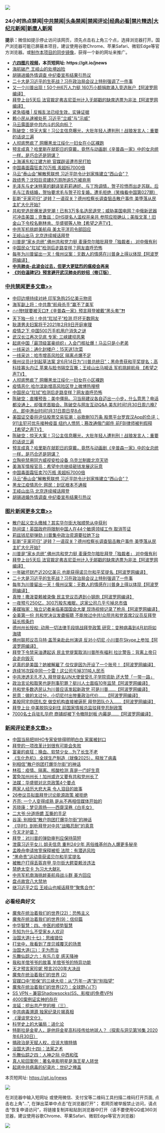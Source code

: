 ![](https://raw.githubusercontent.com/fqnews/bnews/master/64photo/fqnews-qr.jpg)

<div id="tt">
<h3>24小时热点禁闻|<a href="#%E4%B8%AD%E5%85%B1%E7%A6%81%E9%97%BB%E6%9B%B4%E5%A4%9A%E6%96%87%E7%AB%A0">中共禁闻</a>|<a href="#%E5%9B%BE%E7%89%87%E6%96%B0%E9%97%BB%E6%9B%B4%E5%A4%9A%E6%96%87%E7%AB%A0">头条禁闻</a>|<a href="#%E6%96%B0%E9%97%BB%E8%AF%84%E8%AE%BA%E6%9B%B4%E5%A4%9A%E6%96%87%E7%AB%A0">禁闻评论|<a href="#%E5%BF%85%E7%9C%8B%E7%BB%8F%E5%85%B8%E5%A5%BD%E6%96%87">经典必看|<a href="/video.md#%E7%A6%81%E7%89%87%E7%B2%BE%E9%80%89">禁片精选</a>|<a href="https://github.com/fqnews/djy/blob/master/gb/nf1351518.md#1">大纪元新闻</a>|<a href="https://github.com/fqnews/ntdtv/blob/master/gb/prog204.md#1">新唐人新闻</a></h3>
<div><b>提示：</b>微信如提示停止访问该网页，须先点击右上角三个点，选择浏览器打开。国产浏览器可能已屏蔽本项目，建议使用谷歌Chrome、苹果Safari、微软Edge等官方浏览器。或<a href="https://github.com/fqnews/bnews/blob/master/%E5%88%B6%E4%BD%9Cgit%E7%A6%81%E9%97%BB%E9%95%9C%E5%83%8F.md">制作本项目的同步镜像</a>，获得一个新的网址来推广。</div>
<ul>
<li><b><a href="http://d1.bdrive.tk/64.mp4" target="_blank">六四图片视频</a>，本页短网址: https://git.io/jnews</b></li>
<li><a href="/cbnews/20210130/1477905.md">海航破产 王岐山的处境凶险</a></li>
<li><a href="/cbnews/20210130/1477975.md">胡锡进婚外情调查 中纪委宣布结果引热议</a></li>
<li><a href="/topimagenews/20210130/1477984.md">二十大是习近平的生死战？习在政治局会议上特别强调了一件事</a></li>
<li><a href="/cnnews/20210130/1477886.md">又一个川普出现！50个州6万人力挺 160万小额捐款涌入竞选账户【阿波罗网编译】</a></li>
<li><a href="/topimagenews/20210130/1478049.md">拜登上台5天后 法官裁定弗吉尼亚州计入无邮戳的缺席选票为非法【阿波罗网编译】</a></li>
<li><a href="/bannedvideo/20210130/1478183.md">紧急插播 | 反叛乱法已经生效，实锤证据</a></li>
<li><a href="/cbnews/20210130/1477794.md">赖小民从速被处死 习近平“立威”与“示威”</a></li>
<li><a href="/cbnews/20210130/1477936.md">马云露面是中共内斗的风向标？</a></li>
<li><a href="/cbnews/20210130/1478063.md">陈破空：惊天大案！习公主信息曝光，大批年轻人遭判刑！战狼发言人：重要的话说三遍</a></li>
<li><a href="/cbnews/20210131/1478255.md">人彻底憋疯了 网曝黑龙江绥化一妇女在小区裸跑</a></li>
<li><a href="/cbnews/20210130/1478018.md">预言成真？哈里斯在就职日的穿戴，竟然与动画剧《辛普森一家》中的女总统一样，是巧合还是阴谋？</a></li>
<li><a href="/cbnews/20210130/1477830.md">上海浦东松江建方舱 官媒辟谣遭市民打脸</a></li>
<li><a href="/cbnews/20210130/1478013.md">中国毒面霜狂卖70万瓶 汞超标7000倍</a></li>
<li><a href="/cbnews/20210130/1478000.md">马云“泰山会”解散惹联想 习近平防令计划家族建立“西山会”？</a></li>
<li><a href="/cbnews/20210130/1477927.md">政绩秀？沈阳巨资建8万厕所逾5万被弃用</a></li>
<li><a href="/bannedvideo/20210130/1478016.md">毛泽东与史沫特莱的翻译吴莉莉通奸、与丁玲调情，贺子珍愤而出走苏联。后毛与江青结婚，贺怡要求毛与贺子珍复婚，遭毛拒绝（笑梅看中国第027期）</a></li>
<li><a href="/topimagenews/20210131/1478212.md">彭斯“无家可归” 逆转？一语双关？德州检察长调查狙击散户事件 美堕落从民主扩大化开始?</a></li>
<li><a href="/cbnews/20210130/1477839.md">共和党选民爆发退党潮！已有3万多名选民退党；威胁美国电网？中俄新武器可冲击美国；克鲁兹：DHS提名人滥权并亲共 参院应拒确认；美版文革！旧金山下令校名删林肯、华盛顿等人物【希望之声TV】</a></li>
<li><a href="/cbnews/20210130/1477871.md">中共军机挑衅美航母 美太平洋司令部回应</a></li>
<li><a href="/cbnews/20210130/1477985.md">王岐山出马 北京连续喊话拜登</a></li>
<li><a href="/topimagenews/20210130/1478050.md">川普是“家乡总统”,佛州共和党力挺 麦康奈尔暗批拜登「独裁者」,对中俄有利</a></li>
<li><a href="/cbnews/20210131/1478253.md">中国民众"肛拭"检测后走路变样？网友直呼恐怖</a></li>
<li><a href="/topimagenews/20210130/1477973.md">每年为川普留出一天！俄州议案：无数人的情感在川普身上得以体现【阿波罗网编译】</a></li>
<li><b><a href="/comments/20200211/1275071.md" target="_blank">中共肺炎-此波会过去，但更大更猛烈的瘟疫会再来</a></b></li>
<li><b><a href="/comments/20200207/1272816.md" target="_blank">《刘伯温碑记》预言避开武汉肺炎的妙招（修订版）</a></b></li>
</ul>
</div>

<div class="catlist">
<h3><a href="/cbnews/" target="_blank">中共禁闻</a><span><a href="/cbnews/" target="_blank" rel="nofollow">更多文章>></a></span></h3>
<ul>
<li><a href="/cbnews/20210131/1478364.md" target="_blank">中印边境持续对峙 印军急购25亿美元物资</a></li>
<li><a href="/cbnews/20210131/1478350.md" target="_blank">海军副上将：中共靠“航母杀手”赢不了美军</a></li>
<li><a href="/cbnews/20210131/1478349.md" target="_blank">🔥🔥惨❗就要被灭口❓《辛普森一家》预言拜登被戴“黑头套”❓❗</a></li>
<li><a href="/cbnews/20210131/1478348.md" target="_blank">天下独一份！中共“肛拭子”检测 吓坏无数网友</a></li>
<li><a href="/cbnews/20210131/1478342.md" target="_blank">耿潇男夫妇案将于2021年2月9日开庭审理</a></li>
<li><a href="/cbnews/20210131/1478157.md" target="_blank">疫情之下 中国500万手机用户消失之谜</a></li>
<li><a href="/cbnews/20210131/1478158.md" target="_blank">武汉长江再次见底 专家: 三峡建坝恶果</a></li>
<li><a href="/cbnews/20210131/1478303.md" target="_blank">起底中国「最顶级富豪组织」入会门槛扯爆！马云只是小老弟</a></li>
<li><a href="/cbnews/20210131/1478287.md" target="_blank">一线采访：通化封楼户：15天送1次菜</a></li>
<li><a href="/cbnews/20210131/1478286.md" target="_blank">一线采访：哈市增高风险区 隔离点爆不足</a></li>
<li><a href="/cbnews/20210131/1478272.md" target="_blank">俄州议员计划起草法案 定6月14日为“川普总统日”；黑命贵获和平奖提名；高科技寡头内讧 苹果与脸书隔空互撕；王岐山出马喊话 军机挑衅航母 【希望之声TV】</a></li>
<li><a href="/cbnews/20210131/1478255.md" target="_blank">人彻底憋疯了 网曝黑龙江绥化一妇女在小区裸跑</a></li>
<li><a href="/cbnews/20210131/1478254.md" target="_blank">疫情恶化 哈尔滨新增高风险区登上微博热搜榜</a></li>
<li><a href="/cbnews/20210131/1478253.md" target="_blank">中国民众&#8221;肛拭&#8221;检测后走路变样？网友直呼恐怖</a></li>
<li><a href="/cbnews/20210131/1478251.md" target="_blank">陈破空：直播预告：美中僵局。习当局建议各自迈出一小步，什么意思？电话都没通上，却强求首脑会。陈破空与网友互动Q&amp;A 美东时间1月30日周六晚7点、即中港台时间1月31日周日早8点</a></li>
<li><a href="/cbnews/20210130/1478123.md" target="_blank">美国证交委将评估股票交易狂潮；谷歌删10万条 股票平台罗宾汉App的负评；911主犯可优先接种疫苗 纽约人愤怒；篡改通俄门邮件 前FBI律师被判假释【希望之声TV】</a></li>
<li><a href="/cbnews/20210130/1478063.md" target="_blank">陈破空：惊天大案！习公主信息曝光，大批年轻人遭判刑！战狼发言人：重要的话说三遍</a></li>
<li><a href="/cbnews/20210130/1478018.md" target="_blank">预言成真？哈里斯在就职日的穿戴，竟然与动画剧《辛普森一家》中的女总统一样，是巧合还是阴谋？</a></li>
<li><a href="/cbnews/20210130/1478015.md" target="_blank">立陶宛禁用同方威视安检设备 乌克兰制裁北京天骄</a></li>
<li><a href="/cbnews/20210130/1478014.md" target="_blank">美海军情报官员：希望中共继续砸钱发展这玩意</a></li>
<li><a href="/cbnews/20210130/1478013.md" target="_blank">中国毒面霜狂卖70万瓶 汞超标7000倍</a></li>
<li><a href="/cbnews/20210130/1478000.md" target="_blank">马云“泰山会”解散惹联想 习近平防令计划家族建立“西山会”？</a></li>
<li><a href="/cbnews/20210130/1477993.md" target="_blank">黑龙江疫情恶化 网民：封区根本不通报</a></li>
<li><a href="/cbnews/20210130/1477985.md" target="_blank">王岐山出马 北京连续喊话拜登</a></li>
<li><a href="/cbnews/20210130/1477975.md" target="_blank">胡锡进婚外情调查 中纪委宣布结果引热议</a></li>

</ul>
</div>
<div class="catlist">
<h3><a href="/topimagenews/" target="_blank">图片新闻</a><span><a href="/topimagenews/" target="_blank" rel="nofollow">更多文章>></a></span></h3>
<ul>
<li><a href="/topimagenews/20210131/1478268.md" target="_blank">散户起义空头缴械？其实华尔街大咖顺势从中获利</a></li>
<li><a href="/topimagenews/20210131/1478244.md" target="_blank">防间谍！英国政府将限制中国人在44个敏感领域工作 取消签证</a></li>
<li><a href="/topimagenews/20210131/1478243.md" target="_blank">莉兹钱尼挺弹劾 川普集中政治资源要拉她下台</a></li>
<li><a href="/topimagenews/20210131/1478212.md" target="_blank">彭斯“无家可归” 逆转？一语双关？德州检察长调查狙击散户事件 美堕落从民主扩大化开始?</a></li>
<li><a href="/topimagenews/20210130/1478050.md" target="_blank">川普是“家乡总统”,佛州共和党力挺 麦康奈尔暗批拜登「独裁者」,对中俄有利</a></li>
<li><a href="/topimagenews/20210130/1478049.md" target="_blank">拜登上台5天后 法官裁定弗吉尼亚州计入无邮戳的缺席选票为非法【阿波罗网编译】</a></li>
<li><a href="/topimagenews/20210130/1478012.md" target="_blank">一年破坏财产近20亿美元 也能获得诺贝尔和平奖提名【阿波罗网编译】</a></li>
<li><a href="/topimagenews/20210130/1477984.md" target="_blank">二十大是习近平的生死战？习在政治局会议上特别强调了一件事</a></li>
<li><a href="/topimagenews/20210130/1477973.md" target="_blank">每年为川普留出一天！俄州议案：无数人的情感在川普身上得以体现【阿波罗网编译】</a></li>
<li><a href="/topimagenews/20210130/1477926.md" target="_blank">真惨！撒泼耍赖被录像 民主党议员遇到小钢炮【阿波罗网编译】</a></li>
<li><a href="/topimagenews/20210130/1477739.md" target="_blank">一夜预亏250亿，300万股东难眠，这家公司几乎亏掉总市值</a></li>
<li><a href="/topimagenews/20210130/1477719.md" target="_blank">美媒独家：独立记者亲临美国国会大厦 现场视频记录了枪杀【阿波罗网编译】</a></li>
<li><a href="/topimagenews/20210130/1477665.md" target="_blank">全美第一份 共和党决议发聋振聩 不能放过中共!众院共和党首席2议员反拜登延长核条约</a></li>
<li><a href="/topimagenews/20210130/1477643.md" target="_blank">德州州长授权: 动用一切法律手段挑战拜登政策 研究：变种病毒到4月初将如海啸</a></li>
<li><a href="/topimagenews/20210129/1477435.md" target="_blank">佛州联邦议员马特·盖茨亲赴此州演讲 反对小切尼 小川普在Skype上参加【阿波罗网编译】</a></li>
<li><a href="/topimagenews/20210129/1477406.md" target="_blank">拜登下令禁采油遭起诉 民主党提案取消川普所有福利 拉比警告：背离上帝只会走向毁灭</a></li>
<li><a href="/topimagenews/20210129/1477249.md" target="_blank">这真的是美国？她被解雇了 仅仅是因为开设了一个账号！【阿波罗网编译】</a></li>
<li><a href="/topimagenews/20210129/1477201.md" target="_blank">连续16次踩中同一个雷！这公司亏掉311吨人民币</a></li>
<li><a href="/topimagenews/20210129/1476896.md" target="_blank">中共渗透无孔不入 拜登提名UN大使曾受孔子学院资助 还大赞「一带一路」</a></li>
<li><a href="/topimagenews/20210129/1476863.md" target="_blank">政治言论和取笑也是刑事犯罪？挺川人士面临10年监禁【阿波罗网编译】</a></li>
<li><a href="/topimagenews/20210128/1476745.md" target="_blank">共和党多数选民认为川普应该发起新政党 可是川普……【阿波罗网编译】</a></li>
<li><a href="/topimagenews/20210128/1476730.md" target="_blank">民意：做的太过分，小切尼付出惨重政治代价……【阿波罗网编译】</a></li>
<li><a href="/topimagenews/20210128/1476683.md" target="_blank">美股阿宅抱团扎空 做空机构直接被逼死 拜登团队介入……【阿波罗网编译】</a></li>
<li><a href="/topimagenews/20210128/1476669.md" target="_blank">拜登上台 中美脱钩没刹住 前国家情报总监驳拜登忍耐政策</a></li>
<li><a href="/topimagenews/20210128/1476606.md" target="_blank">7000名士兵驻扎华府 商铺却被下令撤除封板 内幕是……【阿波罗网编译】</a></li>

</ul>
</div>
<div class="catlist">
<h3><a href="/comments/" target="_blank">新闻评论</a><span><a href="/comments/" target="_blank" rel="nofollow">更多文章>></a></span></h3>
<ul>
<li><a href="/comments/20210131/1478395.md" target="_blank">中国当局把WHO专家安排得明明白白 家属被封口</a></li>
<li><a href="/comments/20210131/1478394.md" target="_blank">拜登的一项改革计划很有可能会失败</a></li>
<li><a href="/comments/20210131/1478393.md" target="_blank">富豪的疯狂：换血、软禁少女…为了长生不老</a></li>
<li><a href="/comments/20210131/1478380.md" target="_blank">《生化危机》 全球生产制造（就像2025），释放了病毒</a></li>
<li><a href="/comments/20210131/1478372.md" target="_blank">别相信&#8221;散户抱团打爆华尔街&#8221;的神话</a></li>
<li><a href="/comments/20210131/1478371.md" target="_blank">林孤：疫情、隔离、核酸检测 真是一门好生意</a></li>
<li><a href="/comments/20210131/1478370.md" target="_blank">罢免加州州长！加州或许又要有共和党州长了</a></li>
<li><a href="/comments/20210131/1478369.md" target="_blank">法媒：华盛顿对北京政策4个要点</a></li>
<li><a href="/comments/20210131/1478313.md" target="_blank">两家人经历大悲大喜 令人泪目的故事</a></li>
<li><a href="/comments/20210131/1478312.md" target="_blank">26参议员拟面拜登讨论能源政策 被拒绝</a></li>
<li><a href="/comments/20210131/1478309.md" target="_blank">齐亮: 一个人变得成熟 是从不再相信媒体开始的</a></li>
<li><a href="/comments/20210131/1478295.md" target="_blank">苏晓康：梦见周扬——西齋深巷《白毛女》</a></li>
<li><a href="/comments/20210131/1478294.md" target="_blank">二大爷:分道扬镳 互撕的手足</a></li>
<li><a href="/comments/20210131/1478293.md" target="_blank">谷溪: 别相信“散户抱团打爆华尔街”的神话</a></li>
<li><a href="/comments/20210131/1478282.md" target="_blank">《华时》剖析拜登对中共“战略忍耐”的真意</a></li>
<li><a href="/comments/20210131/1478264.md" target="_blank">今天才护苗？</a></li>
<li><a href="/comments/20210131/1478261.md" target="_blank">拜登：对川普的弹劾审判应保持简短</a></li>
<li><a href="/comments/20210131/1478230.md" target="_blank">泄露习近平女儿 姐夫信息 重判24少年 恶俗维基创办人爆更多秘辛</a></li>
<li><a href="/comments/20210131/1478229.md" target="_blank">孟晚舟申请放宽保释被拒 法院：有潜逃风险</a></li>
<li><a href="/comments/20210131/1478218.md" target="_blank">“黑命贵”运动竟获诺贝尔和平奖提名</a></li>
<li><a href="/comments/20210131/1478217.md" target="_blank">被散户打得丢盔弃甲 华尔街大鳄耍赖涉违法</a></li>
<li><a href="/comments/20210131/1478211.md" target="_blank">禁绝太空卡 为习大大献礼</a></li>
<li><a href="/comments/20210131/1478206.md" target="_blank">中共军机南海挑衅美航母战斗群 美方回应</a></li>
<li><a href="/comments/20210131/1478196.md" target="_blank">盘点故宫八大禁地</a></li>
<li><a href="/comments/20210131/1478174.md" target="_blank">继习近平之后 王岐山也喊话拜登“聚焦合作”</a></li>

</ul>
</div>

<div class="catlist">
<h3>必看经典好文</h3>
<ul>
<li><a href="/comments/20180804/981524.md" target="_blank">魔鬼在统治着我们的世界(22)：恐怖主义</a></li>
<li><a href="/topimagenews/20180529/949649.md" target="_blank">魔鬼在统治着我们的世界(9)：信仰篇</a></li>
<li><a href="/comments/20200605/783247.md" target="_blank">中华智慧：四、中医的顺势智慧</a></li>
<li><a href="/comments/20200620/1346848.md" target="_blank">先知为什么不受家乡人欢迎</a></li>
<li><a href="/comments/20201110/1428674.md" target="_blank">治国大道(十七)：思维错位</a></li>
<li><a href="/comments/20201015/1414242.md" target="_blank">打坐中，我看到了庞贝城覆灭的场景</a></li>
<li><a href="/cbnews/20180309/912114.md" target="_blank">治国大道(三)：无为而治</a></li>
<li><a href="/tculture/20190101/792146.md" target="_blank">乐舞仙踪之六：有乐几变 感天降神</a></li>
<li><a href="/tculture/20200917/1398046.md" target="_blank">我和羊倌爷爷的故事 羊倌爷爷的特异功能</a></li>
<li><a href="/topimagenews/20200513/1327828.md" target="_blank">天才预言家珍妮 预言2020年大决战</a></li>
<li><a href="/topimagenews/20180520/944940.md" target="_blank">魔鬼在统治着我们的世界 (2)</a></li>
<li><a href="/cbnews/20200624/1349641.md" target="_blank">官媒口中“担保”的三峡大坝：从“万年一遇”到“别指望”</a></li>
<li><a href="/comments/20181224/1052333.md" target="_blank">魔鬼在统治着我们的世界(27)：全球野心(下)</a></li>
<li><a href="/comments/20191231/1250654.md" target="_blank">SS VPN &#8211; 兼容Shadowsocks(SS、影梭)的免费VPN</a></li>
<li><a href="/lifebaike/20201113/1430218.md" target="_blank">4000案例证实神的存在</a></li>
<li><a href="/comments/20200929/1405201.md" target="_blank">龙延：挖出共产党的根（三）</a></li>
<li><a href="/ccpdope/20200412/1311165.md" target="_blank">中共病毒溯源 独家纪录片揭真相</a></li>
<li><a href="/comments/20200521/783167.md" target="_blank">《漫谈党文化》</a></li>
<li><a href="/comments/20200605/783246.md" target="_blank">科学史上的大骗局：进化论</a></li>
<li><a href="/comments/20200712/1359460.md" target="_blank">特斯拉是金星人，是他将金星高科技传给地球人？（探索与洞见第16集 2020年6月30日）</a></li>
<li><a href="/comments/20200814/1379994.md" target="_blank">搞政治是天赋人权，应该大搞特搞</a></li>
<li><a href="/cbnews/20180320/916962.md" target="_blank">治国大道(十四)：法家之术</a></li>
<li><a href="/tculture/20190101/791144.md" target="_blank">乐舞仙踪之四：人神之际 中西和弦</a></li>
<li><a href="/comments/20200523/1332915.md" target="_blank">真人轮回案例：著名电影明星是海王星人转世</a></li>
<li><a href="/comments/20200702/1354076.md" target="_blank">起底中共病毒的纪录片：世纪之掩盖</a></li>

</ul>
</div>

本页短网址: https://git.io/jnews

![](https://raw.githubusercontent.com/fqnews/bnews/master/64photo/fqnews-qr.jpg)

在浏览器中输入短网址 或使用微信、支付宝等二维码工具扫描二维码打开页面, 点击右上角"...", 在弹出菜单中点击“在浏览器打开”； 若网页被举报禁止访问，请点击“恢复申请访问”，将链接复制并粘贴到浏览器中打开（请不要使用QQ或360浏览器，建议使用谷歌Chrome、苹果Safari、微软Edge等官方浏览器）

![](https://raw.githubusercontent.com/fqnews/bnews/master/64photo/wx.jpg)
